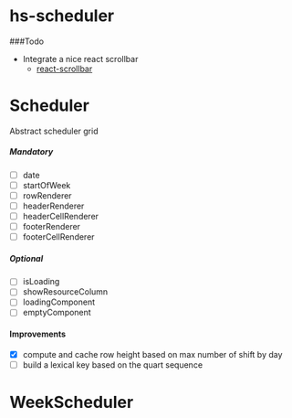 hs-scheduler
============

###Todo

- Integrate a nice react scrollbar
    - [react-scrollbar](https://www.npmjs.com/package/react-scrollbar)


# Scheduler

Abstract scheduler grid

##### Mandatory
- [ ] date
- [ ] startOfWeek
- [ ] rowRenderer
- [ ] headerRenderer
- [ ] headerCellRenderer
- [ ] footerRenderer
- [ ] footerCellRenderer

##### Optional
- [ ] isLoading
- [ ] showResourceColumn
- [ ] loadingComponent
- [ ] emptyComponent

#### Improvements
- [x] compute and cache row height based on max number of shift by day
- [ ] build a lexical key based on the quart sequence

# WeekScheduler




